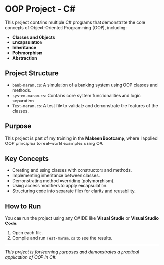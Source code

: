 # OOP Project - C#

This project contains multiple C# programs that demonstrate the core concepts of Object-Oriented Programming (OOP), including:

- **Classes and Objects**
- **Encapsulation**
- **Inheritance**
- **Polymorphism**
- **Abstraction**

## Project Structure

- `bank-maram.cs`: A simulation of a banking system using OOP classes and methods.
- `system-maram.cs`: Contains core system functionalities and logic separation.
- `Test-maram.cs`: A test file to validate and demonstrate the features of the classes.

## Purpose

This project is part of my training in the **Makeen Bootcamp**, where I applied OOP principles to real-world examples using C#.

## Key Concepts

- Creating and using classes with constructors and methods.
- Implementing inheritance between classes.
- Demonstrating method overriding (polymorphism).
- Using access modifiers to apply encapsulation.
- Structuring code into separate files for clarity and reusability.

## How to Run

You can run the project using any C# IDE like **Visual Studio** or **Visual Studio Code**:
1. Open each file.
2. Compile and run `Test-maram.cs` to see the results.

---

 *This project is for learning purposes and demonstrates a practical application of OOP in C#.*
